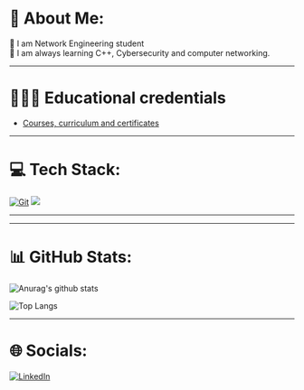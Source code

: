 # 💫 About Me:
👋 I am Network Engineering student <br>
💞️ I am always learning C++, Cybersecurity and computer networking.

---
# 🧑🏻‍💻 Educational credentials

* [Courses, curriculum and certificates](https://github.com/Mateusrb6/cursos-certificados)

---
# 💻 Tech Stack:

[![Git](https://img.shields.io/badge/Git-000?style=for-the-badge&logo=git&logoColor=E94D5F)](https://git-scm.com/doc)
<img src="https://img.shields.io/badge/c++%20-%2300599C.svg?&style=for-the-badge&logo=c%2B%2B&ogoColor=white"/>

---

---
# 📊 GitHub Stats:

![Anurag's github stats](https://github-readme-stats.vercel.app/api?username=Mateusrb6&show_icons=true&theme=github_dark)

![Top Langs](https://github-readme-stats-git-masterrstaa-rickstaa.vercel.app/api/top-langs/?username=Mateusrb6&layout=compact&bg_color=000&border_color=30A3DC&title_color=E94D5F&text_color=FFF)

---

# 🌐 Socials:

[![LinkedIn](https://img.shields.io/badge/linkedin-%230077B5.svg?style=for-the-badge&logo=linkedin&logoColor=white)](https://www.linkedin.com/in/mateusrbastos/) 


